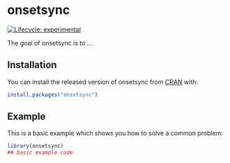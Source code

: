 
# onsetsync

<!-- badges: start -->
[![Lifecycle: experimental](https://img.shields.io/badge/lifecycle-experimental-orange.svg)](https://lifecycle.r-lib.org/articles/stages.html#experimental)
<!-- badges: end -->

The goal of onsetsync is to ...

## Installation

You can install the released version of onsetsync from [CRAN](https://CRAN.R-project.org) with:

``` r
install.packages("onsetsync")
```

## Example

This is a basic example which shows you how to solve a common problem:

``` r
library(onsetsync)
## basic example code
```

